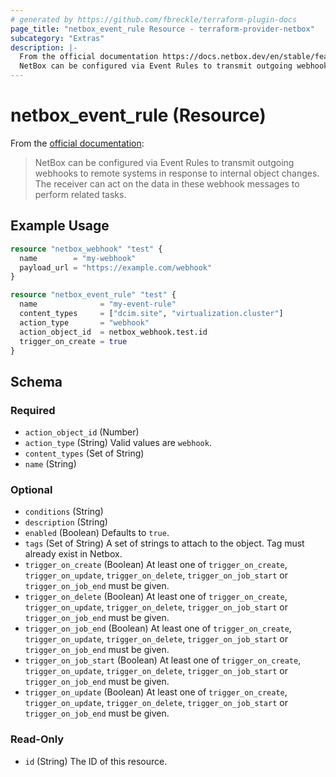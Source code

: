 ```yaml
---
# generated by https://github.com/fbreckle/terraform-plugin-docs
page_title: "netbox_event_rule Resource - terraform-provider-netbox"
subcategory: "Extras"
description: |-
  From the official documentation https://docs.netbox.dev/en/stable/features/event-rules/:
  NetBox can be configured via Event Rules to transmit outgoing webhooks to remote systems in response to internal object changes. The receiver can act on the data in these webhook messages to perform related tasks.
---
```


# netbox_event_rule (Resource)

From the [official documentation](https://docs.netbox.dev/en/stable/features/event-rules/):

> NetBox can be configured via Event Rules to transmit outgoing webhooks to remote systems in response to internal object changes. The receiver can act on the data in these webhook messages to perform related tasks.

## Example Usage

```terraform
resource "netbox_webhook" "test" {
  name        = "my-webhook"
  payload_url = "https://example.com/webhook"
}

resource "netbox_event_rule" "test" {
  name              = "my-event-rule"
  content_types     = ["dcim.site", "virtualization.cluster"]
  action_type       = "webhook"
  action_object_id  = netbox_webhook.test.id
  trigger_on_create = true
}
```

<!-- schema generated by tfplugindocs -->
## Schema

### Required

- `action_object_id` (Number)
- `action_type` (String) Valid values are `webhook`.
- `content_types` (Set of String)
- `name` (String)

### Optional

- `conditions` (String)
- `description` (String)
- `enabled` (Boolean) Defaults to `true`.
- `tags` (Set of String) A set of strings to attach to the object. Tag must already exist in Netbox.
- `trigger_on_create` (Boolean) At least one of `trigger_on_create`, `trigger_on_update`, `trigger_on_delete`, `trigger_on_job_start` or `trigger_on_job_end` must be given.
- `trigger_on_delete` (Boolean) At least one of `trigger_on_create`, `trigger_on_update`, `trigger_on_delete`, `trigger_on_job_start` or `trigger_on_job_end` must be given.
- `trigger_on_job_end` (Boolean) At least one of `trigger_on_create`, `trigger_on_update`, `trigger_on_delete`, `trigger_on_job_start` or `trigger_on_job_end` must be given.
- `trigger_on_job_start` (Boolean) At least one of `trigger_on_create`, `trigger_on_update`, `trigger_on_delete`, `trigger_on_job_start` or `trigger_on_job_end` must be given.
- `trigger_on_update` (Boolean) At least one of `trigger_on_create`, `trigger_on_update`, `trigger_on_delete`, `trigger_on_job_start` or `trigger_on_job_end` must be given.

### Read-Only

- `id` (String) The ID of this resource.


